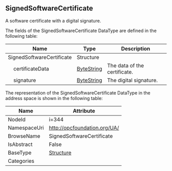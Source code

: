 <!-- datatype -->
## SignedSoftwareCertificate
A software certificate with a digital signature.  
<!-- end of description -->
The fields of the SignedSoftwareCertificate DataType are defined in the following table:  

|Name|Type|Description|
|---|---|---|
|SignedSoftwareCertificate|Structure||
|&nbsp;&nbsp;&nbsp;&nbsp;certificateData|[ByteString](../../DataTypes/ByteString/readme.md)|The data of the certificate.|
|&nbsp;&nbsp;&nbsp;&nbsp;signature|[ByteString](../../DataTypes/ByteString/readme.md)|The digital signature.|

The representation of the SignedSoftwareCertificate DataType in the address space is shown in the following table:  

|Name|Attribute|
|---|---|
|NodeId|i=344|
|NamespaceUri|http://opcfoundation.org/UA/|
|BrowseName|SignedSoftwareCertificate|
|IsAbstract|False|
|BaseType|[Structure](../../DataTypes/Structure/readme.md)|
|Categories||

